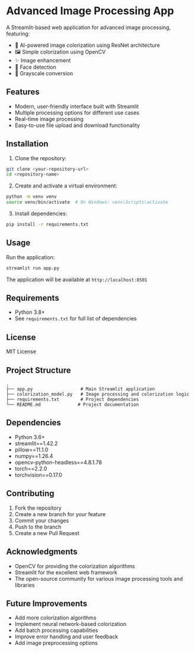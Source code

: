 # Advanced Image Processing App

A Streamlit-based web application for advanced image processing, featuring:

- 🎨 AI-powered image colorization using ResNet architecture
- 🖼️ Simple colorization using OpenCV
- ✨ Image enhancement
- 👤 Face detection
- 🔄 Grayscale conversion

## Features

- Modern, user-friendly interface built with Streamlit
- Multiple processing options for different use cases
- Real-time image processing
- Easy-to-use file upload and download functionality

## Installation

1. Clone the repository:
```bash
git clone <your-repository-url>
cd <repository-name>
```

2. Create and activate a virtual environment:
```bash
python -m venv venv
source venv/bin/activate  # On Windows: venv\Scripts\activate
```

3. Install dependencies:
```bash
pip install -r requirements.txt
```

## Usage

Run the application:
```bash
streamlit run app.py
```

The application will be available at `http://localhost:8501`

## Requirements

- Python 3.8+
- See `requirements.txt` for full list of dependencies

## License

MIT License

## Project Structure

```
.
├── app.py                  # Main Streamlit application
├── colorization_model.py   # Image processing and colorization logic
├── requirements.txt        # Project dependencies
└── README.md              # Project documentation
```

## Dependencies

- Python 3.6+
- streamlit==1.42.2
- pillow==11.1.0
- numpy==1.26.4
- opencv-python-headless==4.8.1.78
- torch==2.2.0
- torchvision==0.17.0

## Contributing

1. Fork the repository
2. Create a new branch for your feature
3. Commit your changes
4. Push to the branch
5. Create a new Pull Request

## Acknowledgments

- OpenCV for providing the colorization algorithms
- Streamlit for the excellent web framework
- The open-source community for various image processing tools and libraries

## Future Improvements

- Add more colorization algorithms
- Implement neural network-based colorization
- Add batch processing capabilities
- Improve error handling and user feedback
- Add image preprocessing options 